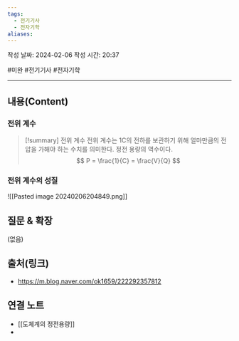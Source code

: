 ```yaml
---
tags:
  - 전기기사
  - 전자기학
aliases:
---
```

작성 날짜: 2024-02-06
작성 시간: 20:37

#미완 #전기기사 #전자기학 

----
## 내용(Content)

### 전위 계수
>[!summary] 전위 계수
>전위 계수는 1C의 전하를 보관하기 위해 얼마만큼의 전압을 가해야 하는 수치를 의미한다.
>정전 용량의 역수이다.
>$$
>P = \frac{1}{C} = \frac{V}{Q}
>$$

### 전위 계수의 성질
![[Pasted image 20240206204849.png]]
## 질문 & 확장

(없음)

## 출처(링크)
- https://m.blog.naver.com/ok1659/222292357812

## 연결 노트
- [[도체계의 정전용량]]
- 








